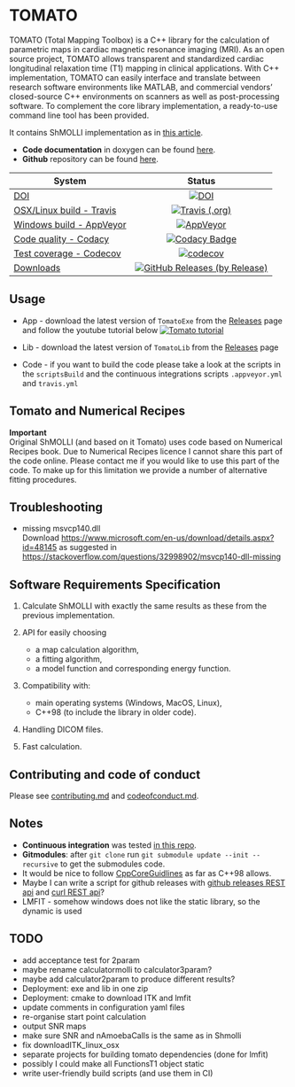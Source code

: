 # TOMATO
TOMATO (Total Mapping Toolbox) is a C++ library for the calculation of parametric maps in cardiac magnetic resonance imaging (MRI). As an open source project, TOMATO allows transparent and standardized cardiac longitudinal relaxation time (T1) mapping in clinical applications. With C++ implementation, TOMATO can easily interface and translate between research software environments like MATLAB, and commercial vendors’ closed-source C++ environments on scanners as well as post-processing software. To complement the core library implementation, a ready-to-use command line tool has been provided. 

It contains ShMOLLI implementation as in [this article](https://jcmr-online.biomedcentral.com/articles/10.1186/1532-429X-12-69).  

*   **Code documentation** in doxygen can be found [here](https://mrkonrad.github.io/tomato/html/md__r_e_a_d_m_e.html).
*   **Github** repository can be found [here](https://github.com/MRKonrad/tomato).  

| System                                    |     Status                                                         |
|-------------------------------------------|:------------------------------------------------------------------:|
| [DOI][zenodo_link]                        | [![DOI][zenodo_badge]][zenodo_link]                                |
| [OSX/Linux build - Travis][travis_link]   | [![Travis (.org)][travis_badge]][travis_link]                      |
| [Windows build - AppVeyor][appveyor_link] | [![AppVeyor][appveyor_badge]][appveyor_link]                       |
| [Code quality - Codacy][codacy_link]      | [![Codacy Badge][codacy_badge]][codacy_link]                       |
| [Test coverage - Codecov][codecov_link]   | [![codecov][codecov_badge]][codecov_link]                          |
| [Downloads][downloads_link]               | [![GitHub Releases (by Release)][downloads_badge]][downloads_link] |

## Usage

*   App - download the latest version of `TomatoExe` from the [Releases][downloads_link] page and follow the youtube tutorial below
[![Tomato tutorial](https://img.youtube.com/vi/0tzNZNiZh18/0.jpg)](https://www.youtube.com/watch?v=0tzNZNiZh18)

*   Lib - download the latest version of `TomatoLib` from the [Releases][downloads_link] page

*   Code - if you want to build the code please take a look at the scripts in the `scriptsBuild` and the continuous integrations scripts `.appveyor.yml` and `travis.yml`

## Tomato and Numerical Recipes

**Important**  
Original ShMOLLI (and based on it Tomato) uses code based on Numerical Recipes book. Due to Numerical Recipes licence I cannot share this part of the code online. Please contact me if you would like to use this part of the code. To make up for this limitation we provide a number of alternative fitting procedures.

## Troubleshooting

*   missing msvcp140.dll  
Download <https://www.microsoft.com/en-us/download/details.aspx?id=48145> as suggested in <https://stackoverflow.com/questions/32998902/msvcp140-dll-missing>

## Software Requirements Specification

1.  Calculate ShMOLLI with exactly the same results as these from the previous implementation.

2.  API for easily choosing
    *   a map calculation algorithm,
    *   a fitting algorithm,
    *   a model function and corresponding energy function.
    
3.  Compatibility with:
    *   main operating systems (Windows, MacOS, Linux),
    *   C++98 (to include the library in older code).
    
4.  Handling DICOM files.

5.  Fast calculation. 

## Contributing and code of conduct

Please see [contributing.md](contributing.md) and [codeofconduct.md](codeofconduct.md).

## Notes

*   **Continuous integration** was tested [in this repo](https://github.com/MRKonrad/ContinousIntegrationPlayground).
*   **Gitmodules**: after `git clone` run `git submodule update --init --recursive` to get the submodules code.
*   It would be nice to follow [CppCoreGuidlines](https://github.com/isocpp/CppCoreGuidelines/blob/master/CppCoreGuidelines.md) as far as C++98 allows.
*   Maybe I can write a script for github releases with [github releases REST api](https://developer.github.com/v3/repos/releases/#create-a-release) and [curl REST api](http://www.codingpedia.org/ama/how-to-test-a-rest-api-from-command-line-with-curl/#12_HEAD_requests)?
*   LMFIT - somehow windows does not like the static library, so the dynamic is used

## TODO

*   add acceptance test for 2param
*   maybe rename calculatormolli to calculator3param? 
*   maybe add calculator2param to produce different results?
*   Deployment: exe and lib in one zip
*   Deployment: cmake to download ITK and lmfit
*   update comments in configuration yaml files
*   re-organise start point calculation
*   output SNR maps
*   make sure SNR and nAmoebaCalls is the same as in Shmolli
*   fix downloadITK_linux_osx
*   separate projects for building tomato dependencies (done for lmfit)
*   possibly I could make all FunctionsT1 object static
*   write user-friendly build scripts (and use them in CI)

[zenodo_link]: https://zenodo.org/badge/latestdoi/142749215
[zenodo_badge]: https://img.shields.io/badge/DOI-10.5281%2Fzenodo.1489791-blue.svg?style=flat-square
[travis_link]: https://travis-ci.org/MRKonrad/tomato
[travis_badge]: https://img.shields.io/travis/MRKonrad/tomato/master.svg?style=flat-square
[appveyor_link]: https://ci.appveyor.com/project/MRKonrad/tomato
[appveyor_badge]: https://img.shields.io/appveyor/ci/MRKonrad/tomato/master.svg?style=flat-square
[codacy_link]: https://www.codacy.com/app/MRKonrad/tomato?utm_source=github.com&amp;utm_medium=referral&amp;utm_content=MRKonrad/tomato&amp;utm_campaign=Badge_Grade
[codacy_badge]: https://img.shields.io/codacy/grade/1ca5a2f31ee040cc9258fc5018e51c1e?style=flat-square
[codecov_link]: https://codecov.io/gh/MRKonrad/tomato
[codecov_badge]: https://img.shields.io/codecov/c/github/MRKonrad/tomato.svg?style=flat-square
[downloads_link]: https://github.com/MRKonrad/tomato/releases
[downloads_badge]: https://img.shields.io/github/downloads/MRKonrad/tomato/total.svg?style=flat-square
